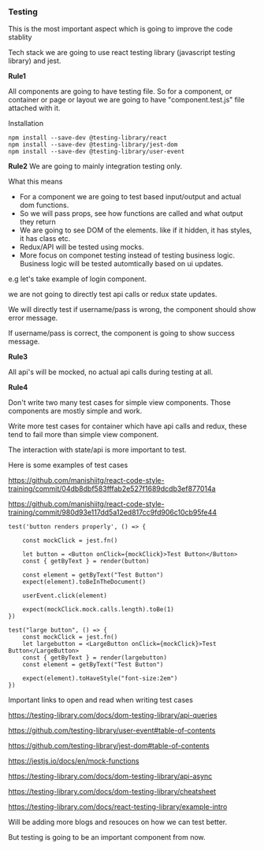 ### Testing


This is the most important aspect which is going to improve the code stablity

Tech stack we are going to use react testing library (javascript testing library) and jest.

**Rule1**

All components are going to have testing file. So for a component, or container or page or layout we are going to have "component.test.js" file attached with it.

Installation

```
npm install --save-dev @testing-library/react
npm install --save-dev @testing-library/jest-dom
npm install --save-dev @testing-library/user-event
```


**Rule2**
We are going to mainly integration testing only.

What this means 

- For a component we are going to test based input/output and actual dom functions.
- So we will pass props, see how functions are called and what output they return
- We are going to see DOM of the elements. like if it hidden, it has styles, it has class etc.
- Redux/API will be tested using mocks.
- More focus on componet testing instead of testing business logic. Business logic will be tested automtically based on ui updates.

e.g let's take example of login component.

we are not going to directly test api calls or redux state updates.

We will directly test if username/pass is wrong, the component should show error message.

If username/pass is correct, the component is going to show success message.

**Rule3**

All api's will be mocked, no actual api calls during testing at all.

**Rule4**

Don't write two many test cases for simple view components.  Those components are mostly simple and work.

Write more test cases for container which have api calls and redux, these tend to fail more than simple view component.

The interaction with state/api is more important to test.



Here is some examples of test cases

https://github.com/manishiitg/react-code-style-training/commit/04db8dbf583fffab2e527f1689dcdb3ef877014a

https://github.com/manishiitg/react-code-style-training/commit/980d93e117dd5a12ed817cc9fd906c10cb95fe44

```
test('button renders properly', () => {

    const mockClick = jest.fn()

    let button = <Button onClick={mockClick}>Test Button</Button>
    const { getByText } = render(button)

    const element = getByText("Test Button")
    expect(element).toBeInTheDocument()

    userEvent.click(element)

    expect(mockClick.mock.calls.length).toBe(1)
})
```


```
test("large button", () => {
    const mockClick = jest.fn()
    let largebutton = <LargeButton onClick={mockClick}>Test Button</LargeButton>
    const { getByText } = render(largebutton)
    const element = getByText("Test Button")

    expect(element).toHaveStyle("font-size:2em")
})
```

Important links to open and read when writing test cases

https://testing-library.com/docs/dom-testing-library/api-queries

https://github.com/testing-library/user-event#table-of-contents

https://github.com/testing-library/jest-dom#table-of-contents

https://jestjs.io/docs/en/mock-functions

https://testing-library.com/docs/dom-testing-library/api-async

https://testing-library.com/docs/dom-testing-library/cheatsheet

https://testing-library.com/docs/react-testing-library/example-intro


Will be adding more blogs and resouces on how we can test better.

But testing is going to be an important component from now.

